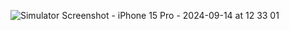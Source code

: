 ![Simulator Screenshot - iPhone 15 Pro - 2024-09-14 at 12 33 01](https://github.com/user-attachments/assets/04405179-a24d-430a-969f-ef2fc1b249b9)
